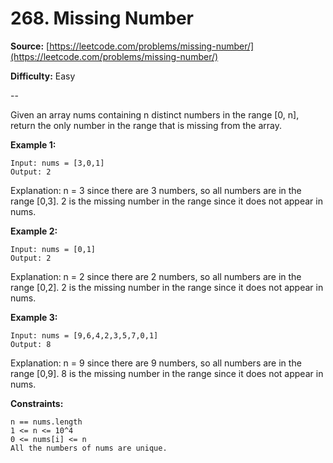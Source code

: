 # 268. Missing Number


**Source:** [https://leetcode.com/problems/missing-number/](https://leetcode.com/problems/missing-number/)
 
**Difficulty:** Easy

--

Given an array nums containing n distinct numbers in the range [0, n], return the only number in the range that is missing from the array.

**Example 1:**

	Input: nums = [3,0,1]
	Output: 2
Explanation: n = 3 since there are 3 numbers, so all numbers are in the range [0,3]. 2 is the missing number in the range since it does not appear in nums.

**Example 2:**

	Input: nums = [0,1]
	Output: 2
Explanation: n = 2 since there are 2 numbers, so all numbers are in the range [0,2]. 2 is the missing number in the range since it does not appear in nums.

**Example 3:**

	Input: nums = [9,6,4,2,3,5,7,0,1]
	Output: 8
Explanation: n = 9 since there are 9 numbers, so all numbers are in the range [0,9]. 8 is the missing number in the range since it does not appear in nums.


**Constraints:**
  
    n == nums.length
    1 <= n <= 10^4
    0 <= nums[i] <= n
    All the numbers of nums are unique.
